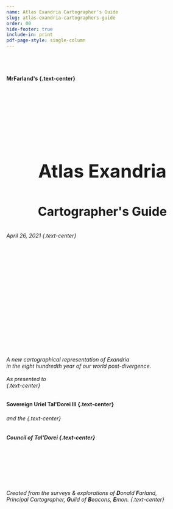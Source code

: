 ```yaml
---
name: Atlas Exandria Cartographer's Guide
slug: atlas-exandria-cartographers-guide
order: 00
hide-footer: true
include-in: print
pdf-page-style: single-column
---
```


<br/>
<br/>

#### MrFarland's {.text-center}

<br/>
<br/>
<br/>
<br/>
<br/>
<br/>
<br/>

<h1 style="font-size: 48px; text-align:center;">Atlas Exandria</h1>
<h1 style="font-size: 32px; line-height: 64px; text-align:center;">Cartographer's Guide</h1>

###### April 26, 2021 {.text-center}

<br/>
<br/>
<br/>
<br/>
<br/>
<br/>
<br/>
<br/>
<br/>
<br/>
<br/>
<br/>
<br/>
<br/>
<br/>

###### A new cartographical representation of Exandria <br/> in the eight hundredth year of our world post-divergence. <br/><br/> As presented to<br/> {.text-center}

#### **S**overeign **U**riel **T**al'**D**orei **III** {.text-center}

###### and the {.text-center}

##### **C**ouncil of **T**al'**D**orei {.text-center}

<br/>
<br/>
<br/>
<br/>
<br/>

###### Created from the surveys & explorations of **D**onald **F**arland, <br/> Principal Cartographer, **G**uild of **B**eacons, **E**mon. {.text-center}